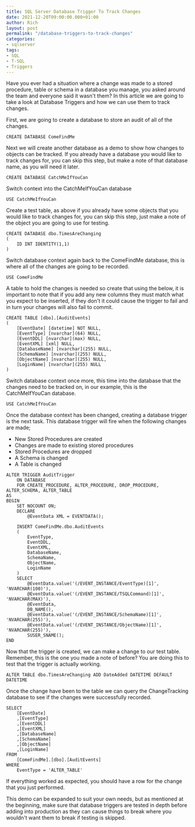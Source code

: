 ```yaml
---
title: SQL Server Database Trigger To Track Changes
date: 2021-12-20T09:00:00.000+01:00
author: Rich
layout: post
permalink: "/database-triggers-to-track-changes"
categories:
- sqlserver
tags:
- SQL
- T-SQL
- Triggers
---
```


Have you ever had a situation where a change was made to a stored procedure, table or schema in a database you manage, you asked around the team and everyone said it wasn't them? In this article we are going to take a look at Database Triggers and how we can use them to track changes. 

First, we are going to create a database to store an audit of all of the changes.

```
CREATE DATABASE ComeFindMe
```
Next we will create another database as a demo to show how changes to objects can be tracked. 
If you already have a database you would like to track changes for, you can skip this step, but make a note of that database name, as you will need it later.  

```
CREATE DATABASE CatchMeIfYouCan
```
Switch context into the CatchMeIfYouCan database

```
USE CatchMeIfYouCan
```

Create a test table, as above if you already have some objects that you would like to track changes for, you can skip this step, just make a note of the object you are going to use for testing. 

```
CREATE DATABASE dbo.TimesAreChanging 
(
	ID INT IDENTITY(1,1)
)
```

Switch database context again back to the ComeFindMe database, this is where all of the changes are going to be recorded. 

```
USE ComeFindMe
```

A table to hold the changes is needed so create that using the below, it is important to note that if you add any new columns they must match what you expect to be inserted, if they don't it could cause the trigger to fail and in turn your changes will also fail to commit. 

```
CREATE TABLE [dbo].[AuditEvents]
(
	[EventDate] [datetime] NOT NULL,
	[EventType] [nvarchar](64) NULL,
	[EventDDL] [nvarchar](max) NULL,
	[EventXML] [xml] NULL,
	[DatabaseName] [nvarchar](255) NULL,
	[SchemaName] [nvarchar](255) NULL,
	[ObjectName] [nvarchar](255) NULL,
	[LoginName] [nvarchar](255) NULL
)
```

Switch database context once more, this time into the database that the changes need to be tracked on, in our example, this is the CatchMeIfYouCan database. 

```
USE CatchMeIfYouCan
```

Once the database context has been changed, creating a database trigger is the next task. 
This database trigger will fire when the following changes are made; 

* New Stored Procedures are created
* Changes are made to existing stored procedures 
* Stored Procedures are dropped
* A Schema is changed
* A Table is changed

```
ALTER TRIGGER AuditTrigger
    ON DATABASE
    FOR CREATE_PROCEDURE, ALTER_PROCEDURE, DROP_PROCEDURE, ALTER_SCHEMA, ALTER_TABLE
AS
BEGIN
    SET NOCOUNT ON;
    DECLARE
        @EventData XML = EVENTDATA();

    INSERT ComeFindMe.dbo.AuditEvents
    (
        EventType,
        EventDDL,
        EventXML,
        DatabaseName,
        SchemaName,
        ObjectName,
        LoginName
    )
    SELECT
        @EventData.value('(/EVENT_INSTANCE/EventType)[1]',   'NVARCHAR(100)'), 
        @EventData.value('(/EVENT_INSTANCE/TSQLCommand)[1]', 'NVARCHAR(MAX)'),
        @EventData,
        DB_NAME(),
        @EventData.value('(/EVENT_INSTANCE/SchemaName)[1]',  'NVARCHAR(255)'), 
        @EventData.value('(/EVENT_INSTANCE/ObjectName)[1]',  'NVARCHAR(255)'),
        SUSER_SNAME();
END
```

Now that the trigger is created, we can make a change to our test table. Remember, this is the one you made a note of before? You are doing this to test that the trigger is actually working.

```
ALTER TABLE dbo.TimesAreChanging ADD DateAdded DATETIME DEFAULT DATETIME
```

Once the change have been to the table we can query the ChangeTracking database to see if the changes were successfully recorded.

```
SELECT 
	[EventDate]
    ,[EventType]
    ,[EventDDL]
    ,[EventXML]
    ,[DatabaseName]
    ,[SchemaName]
    ,[ObjectName]
    ,[LoginName]
FROM 
	[ComeFindMe].[dbo].[AuditEvents]
WHERE
	EventType = 'ALTER_TABLE'
```

If everything worked as expected, you should have a row for the change that you just performed. 

This demo can be expanded to suit your own needs, but as mentioned at the beginning, make sure that database triggers are tested in depth before adding into production as they can cause things to break where you wouldn't want them to break if testing is skipped. 